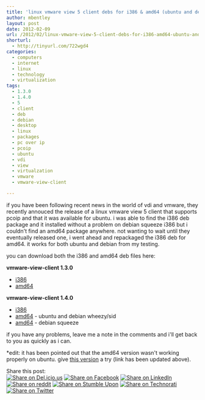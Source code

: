 ```yaml
---
title: 'linux vmware view 5 client debs for i386 & amd64 (ubuntu and debian)'
author: mbentley
layout: post
date: 2012-02-09
url: /2012/02/linux-vmware-view-5-client-debs-for-i386-amd64-ubuntu-and-debian/
shorturl:
  - http://tinyurl.com/722wgd4
categories:
  - computers
  - internet
  - linux
  - technology
  - virtualization
tags:
  - 1.3.0
  - 1.4.0
  - 5
  - client
  - deb
  - debian
  - desktop
  - linux
  - packages
  - pc over ip
  - pcoip
  - ubuntu
  - vdi
  - view
  - virtualzation
  - vmware
  - vmware-view-client

---
```

if you have been following recent news in the world of vdi and vmware, they recently annouced the release of a linux vmware view 5 client that supports pcoip and that it was available for ubuntu. i was able to find the i386 deb package and it installed without a problem on debian squeeze i386 but i couldn't find an amd64 package anywhere. not wanting to wait until they eventually released one, i went ahead and repackaged the i386 deb for amd64. it works for both ubuntu and debian from my testing.

you can download both the i386 and amd64 deb files here:

**vmware-view-client 1.3.0**

  * [i386][1]
  * [amd64][2]

**vmware-view-client 1.4.0**

  * [i386][3]
  * [amd64][4] - ubuntu and debian wheezy/sid
  * [amd64][5] - debian squeeze

if you have any problems, leave me a note in the comments and i'll get back to you as quickly as i can.

*edit: it has been pointed out that the amd64 version wasn't working properly on ubuntu. give [this version][2] a try (link has been updated above).

<!-- Social Bookmarks BEGIN -->

<p class="postcats">
  Share this post:<br /><a onclick="window.open(this.href, '_blank', 'scrollbars=yes,menubar=no,height=600,width=750,resizable=yes,toolbar=no,location=no,status=no'); return false;" href="http://del.icio.us/post?url=http://tinyurl.com/722wgd4&title=linux+vmware+view+5+client+debs+for+i386+%26%23038%3B+amd64+%28ubuntu+and+debian%29" rel="nofollow" title="Share on Del.icio.us"><img class="social_img" src="/wp-content/plugins/social-bookmarks/images/delicious.png" title="Share on Del.icio.us" alt="Share on Del.icio.us" /></a> <a onclick="window.open(this.href, '_blank', 'scrollbars=yes,menubar=no,height=600,width=750,resizable=yes,toolbar=no,location=no,status=no'); return false;" href="http://www.facebook.com/sharer.php?u=http://tinyurl.com/722wgd4" rel="nofollow" title="Share on Facebook"><img class="social_img" src="/wp-content/plugins/social-bookmarks/images/facebook.png" title="Share on Facebook" alt="Share on Facebook" /></a> <a onclick="window.open(this.href, '_blank', 'scrollbars=yes,menubar=no,height=600,width=750,resizable=yes,toolbar=no,location=no,status=no'); return false;" href="http://www.linkedin.com/shareArticle?mini=true&url=http://tinyurl.com/722wgd4&title=linux+vmware+view+5+client+debs+for+i386+%26%23038%3B+amd64+%28ubuntu+and+debian%29" rel="nofollow" title="Share on LinkedIn"><img class="social_img" src="/wp-content/plugins/social-bookmarks/images/linkedin.png" title="Share on LinkedIn" alt="Share on LinkedIn" /></a> <a onclick="window.open(this.href, '_blank', 'scrollbars=yes,menubar=no,height=600,width=750,resizable=yes,toolbar=no,location=no,status=no'); return false;" href="http://reddit.com/submit?url=http://tinyurl.com/722wgd4&title=linux+vmware+view+5+client+debs+for+i386+%26%23038%3B+amd64+%28ubuntu+and+debian%29" rel="nofollow" title="Share on reddit"><img class="social_img" src="/wp-content/plugins/social-bookmarks/images/reddit.png" title="Share on reddit" alt="Share on reddit" /></a> <a onclick="window.open(this.href, '_blank', 'scrollbars=yes,menubar=no,height=600,width=750,resizable=yes,toolbar=no,location=no,status=no'); return false;" href="http://www.stumbleupon.com/submit?url=http://tinyurl.com/722wgd4&title=linux+vmware+view+5+client+debs+for+i386+%26%23038%3B+amd64+%28ubuntu+and+debian%29" rel="nofollow" title="Share on Stumble Upon"><img class="social_img" src="/wp-content/plugins/social-bookmarks/images/stumbleupon.png" title="Share on Stumble Upon" alt="Share on Stumble Upon" /></a> <a onclick="window.open(this.href, '_blank', 'scrollbars=yes,menubar=no,height=600,width=750,resizable=yes,toolbar=no,location=no,status=no'); return false;" href="http://www.technorati.com/faves?add=http://tinyurl.com/722wgd4" rel="nofollow" title="Share on Technorati"><img class="social_img" src="/wp-content/plugins/social-bookmarks/images/technorati.png" title="Share on Technorati" alt="Share on Technorati" /></a> <a onclick="window.open(this.href, '_blank', 'scrollbars=yes,menubar=no,height=600,width=750,resizable=yes,toolbar=no,location=no,status=no'); return false;" href="http://twitter.com/home/?status=linux+vmware+view+5+client+debs+for+i386+%26%23038%3B+amd64+%28ubuntu+and+debian%29+@+http://tinyurl.com/722wgd4" rel="nofollow" title="Share on Twitter"><img class="social_img" src="/wp-content/plugins/social-bookmarks/images/twitter.png" title="Share on Twitter" alt="Share on Twitter" /></a> <br />
</p>

<!-- Social Bookmarks END -->

 [1]: /wp-content/uploads/2012/02/vmware-view-client_1.3.0-0ubuntu1+lucid2_i386.deb
 [2]: /wp-content/uploads/2012/02/vmware-view-client_1.3.0-1_amd64.deb
 [3]: /wp-content/uploads/2012/02/vmware-view-client_1.4.0-0ubuntu2.0.11.10_i386.deb
 [4]: /wp-content/uploads/2012/02/vmware-view-client_1.4.0-0_amd64.deb
 [5]: /wp-content/uploads/2012/02/vmware-view-client_1.4.0-0_test_amd64.deb
